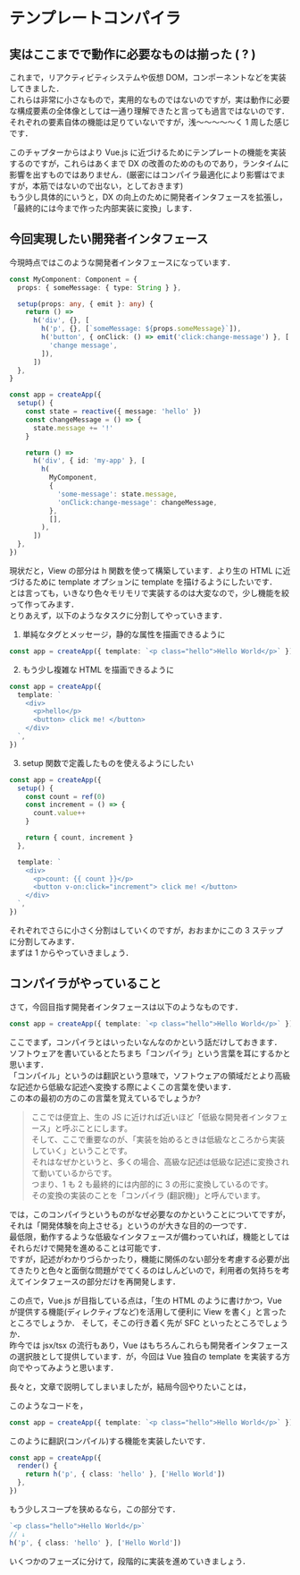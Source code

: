 # テンプレートコンパイラ

## 実はここまでで動作に必要なものは揃った ( ? )

これまで，リアクティビティシステムや仮想 DOM，コンポーネントなどを実装してきました．  
これらは非常に小さなもので，実用的なものではないのですが，実は動作に必要な構成要素の全体像としては一通り理解できたと言っても過言ではないのです．  
それぞれの要素自体の機能は足りていないですが，浅〜〜〜〜〜く 1 周した感じです．

このチャプターからはより Vue.js に近づけるためにテンプレートの機能を実装するのですが，これらはあくまで DX の改善のためのものであり，ランタイムに影響を出すものではありません．(厳密にはコンパイラ最適化により影響はでますが，本筋ではないので出ない，としておきます)  
もう少し具体的にいうと，DX の向上のために開発者インタフェースを拡張し，「最終的には今まで作った内部実装に変換」します．

## 今回実現したい開発者インタフェース

今現時点ではこのような開発者インタフェースになっています．

```ts
const MyComponent: Component = {
  props: { someMessage: { type: String } },

  setup(props: any, { emit }: any) {
    return () =>
      h('div', {}, [
        h('p', {}, [`someMessage: ${props.someMessage}`]),
        h('button', { onClick: () => emit('click:change-message') }, [
          'change message',
        ]),
      ])
  },
}

const app = createApp({
  setup() {
    const state = reactive({ message: 'hello' })
    const changeMessage = () => {
      state.message += '!'
    }

    return () =>
      h('div', { id: 'my-app' }, [
        h(
          MyComponent,
          {
            'some-message': state.message,
            'onClick:change-message': changeMessage,
          },
          [],
        ),
      ])
  },
})
```

現状だと，View の部分は h 関数を使って構築しています．より生の HTML に近づけるために template オプションに template を描けるようにしたいです．\
とは言っても，いきなり色々モリモリで実装するのは大変なので，少し機能を絞って作ってみます．\
とりあえず，以下のようなタスクに分割してやっていきます．

1. 単純なタグとメッセージ，静的な属性を描画できるように

```ts
const app = createApp({ template: `<p class="hello">Hello World</p>` })
```

2. もう少し複雑な HTML を描画できるように

```ts
const app = createApp({
  template: `
    <div>
      <p>hello</p>
      <button> click me! </button>
    </div>
  `,
})
```

3. setup 関数で定義したものを使えるようにしたい

```ts
const app = createApp({
  setup() {
    const count = ref(0)
    const increment = () => {
      count.value++
    }

    return { count, increment }
  },

  template: `
    <div>
      <p>count: {{ count }}</p>
      <button v-on:click="increment"> click me! </button>
    </div>
  `,
})
```

それぞれでさらに小さく分割はしていくのですが，おおまかにこの 3 ステップに分割してみます．  
まずは 1 からやっていきましょう．

## コンパイラがやっていること

さて，今回目指す開発者インタフェースは以下のようなものです．

```ts
const app = createApp({ template: `<p class="hello">Hello World</p>` })
```

ここでまず，コンパイラとはいったいなんなのかという話だけしておきます．  
ソフトウェアを書いているとたちまち「コンパイラ」という言葉を耳にするかと思います．  
「コンパイル」というのは翻訳という意味で，ソフトウェアの領域だとより高級な記述から低級な記述へ変換する際によくこの言葉を使います．\
この本の最初の方のこの言葉を覚えているでしょうか?

> ここでは便宜上、生の JS に近ければ近いほど「低級な開発者インタフェース」と呼ぶことにします。  
> そして、ここで重要なのが、「実装を始めるときは低級なところから実装していく」ということです。  
> それはなぜかというと、多くの場合、高級な記述は低級な記述に変換されて動いているからです。  
> つまり、1 も 2 も最終的には内部的に 3 の形に変換しているのです。  
> その変換の実装のことを「コンパイラ (翻訳機)」と呼んでいます。

では，このコンパイラというものがなぜ必要なのかということについてですが，それは「開発体験を向上させる」というのが大きな目的の一つです．  
最低限，動作するような低級なインタフェースが備わっていれば，機能としてはそれらだけで開発を進めることは可能です．  
ですが，記述がわかりづらかったり，機能に関係のない部分を考慮する必要が出てきたりと色々と面倒な問題がでてくるのはしんどいので，利用者の気持ちを考えてインタフェースの部分だけを再開発します．

この点で，Vue.js が目指している点は，「生の HTML のように書けかつ，Vue が提供する機能(ディレクティブなど)を活用して便利に View を書く」と言ったところでしょうか．
そして，そこの行き着く先が SFC といったところでしょうか．\
昨今では jsx/tsx の流行もあり，Vue はもちろんこれらも開発者インタフェースの選択肢として提供しています．が，今回は Vue 独自の template を実装する方向でやってみようと思います．

長々と，文章で説明してしまいましたが，結局今回やりたいことは，

このようなコードを，

```ts
const app = createApp({ template: `<p class="hello">Hello World</p>` })
```

このように翻訳(コンパイル)する機能を実装したいです．

```ts
const app = createApp({
  render() {
    return h('p', { class: 'hello' }, ['Hello World'])
  },
})
```

もう少しスコープを狭めるなら，この部分です．

```ts
`<p class="hello">Hello World</p>`
// ↓
h('p', { class: 'hello' }, ['Hello World'])
```

いくつかのフェーズに分けて，段階的に実装を進めていきましょう．

